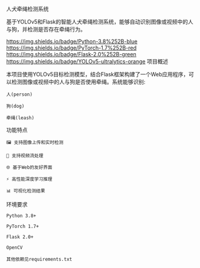 人犬牵绳检测系统

基于YOLOv5和Flask的智能人犬牵绳检测系统，能够自动识别图像或视频中的人与狗，并检测是否存在牵绳行为。

https://img.shields.io/badge/Python-3.8%252B-blue
https://img.shields.io/badge/PyTorch-1.7%252B-red
https://img.shields.io/badge/Flask-2.0%252B-green
https://img.shields.io/badge/YOLOv5-ultralytics-orange
项目概述

本项目使用YOLOv5目标检测模型，结合Flask框架构建了一个Web应用程序，可以检测图像或视频中的人与狗是否使用牵绳。系统能够识别:

    人(person)

    狗(dog)

    牵绳(leash)

功能特点

    🖼️ 支持图像上传和实时检测

    🎥 支持视频流处理

    🌐 基于Web的友好界面

    ⚡ 高性能深度学习推理

    📊 可视化检测结果

环境要求

    Python 3.8+

    PyTorch 1.7+

    Flask 2.0+

    OpenCV

    其他依赖见requirements.txt
